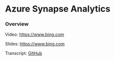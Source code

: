 # Azure Synapse Analytics

### Overview

Video: https://www.bing.com

Slides: https://www.bing.com

Transcript: [GitHub](https://github.com/adnanhashmi/learning/blob/main/synapse/1-Overview.md)

